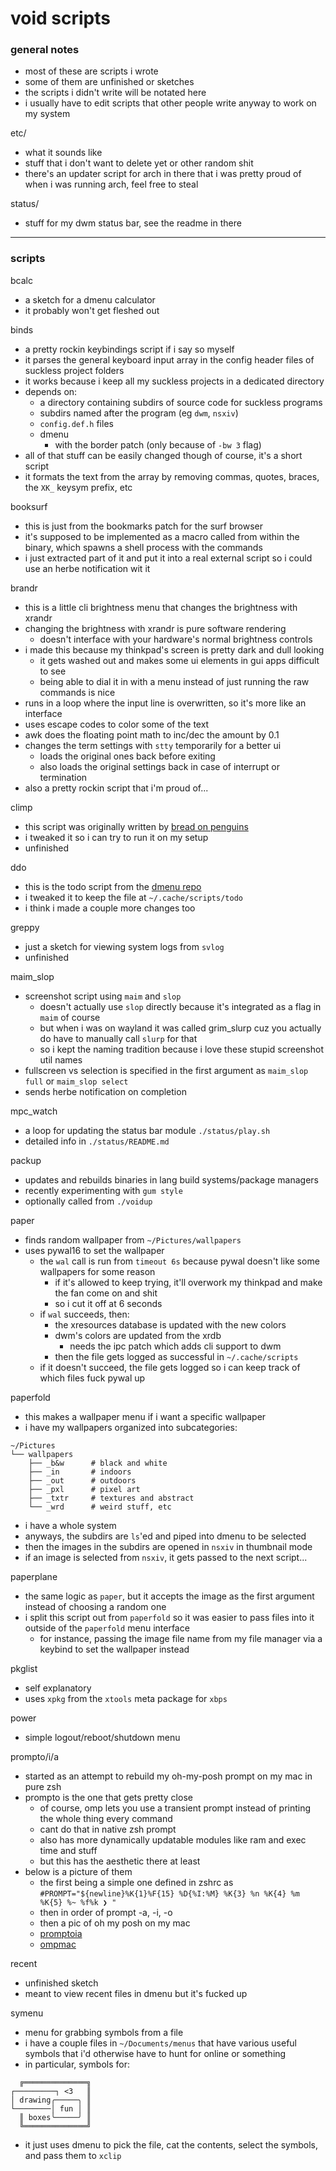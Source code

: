 # void scripts

### general notes

- most of these are scripts i wrote
- some of them are unfinished or sketches
- the scripts i didn't write will be notated here
- i usually have to edit scripts that other people write anyway to work on my system

etc/
- what it sounds like
- stuff that i don't want to delete yet or other random shit
- there's an updater script for arch in there that i was pretty proud of when i was running arch, feel free to steal

status/
- stuff for my dwm status bar, see the readme in there

---

### scripts

bcalc
- a sketch for a dmenu calculator
- it probably won't get fleshed out

binds
- a pretty rockin keybindings script if i say so myself
- it parses the general keyboard input array in the config header files of suckless project folders
- it works because i keep all my suckless projects in a dedicated directory
- depends on:
    - a directory containing subdirs of source code for suckless programs
    - subdirs named after the program (eg `dwm`, `nsxiv`)
    - `config.def.h` files
    - dmenu
        - with the border patch (only because of `-bw 3` flag)
- all of that stuff can be easily changed though of course, it's a short script
- it formats the text from the array by removing commas, quotes, braces, the `XK_` keysym prefix, etc

booksurf
- this is just from the bookmarks patch for the surf browser
- it's supposed to be implemented as a macro called from within the binary, which spawns a shell process with the commands
- i just extracted part of it and put it into a real external script so i could use an herbe notification wit it

brandr
- this is a little cli brightness menu that changes the brightness with xrandr
- changing the brightness with xrandr is pure software rendering
    - doesn't interface with your hardware's normal brightness controls
- i made this because my thinkpad's screen is pretty dark and dull looking
    - it gets washed out and makes some ui elements in gui apps difficult to see
    - being able to dial it in with a menu instead of just running the raw commands is nice
- runs in a loop where the input line is overwritten, so it's more like an interface
- uses escape codes to color some of the text
- awk does the floating point math to inc/dec the amount by 0.1
- changes the term settings with `stty` temporarily for a better ui
    - loads the original ones back before exiting
    - also loads the original settings back in case of interrupt or termination
- also a pretty rockin script that i'm proud of...

climp
- this script was originally written by [bread on penguins](https://github.com/BreadOnPenguins/scripts/blob/master/dmenu_cliphist)
- i tweaked it so i can try to run it on my setup
- unfinished

ddo
- this is the todo script from the [dmenu repo](https://tools.suckless.org/dmenu/scripts/todo)
- i tweaked it to keep the file at `~/.cache/scripts/todo`
- i think i made a couple more changes too

greppy
- just a sketch for viewing system logs from `svlog`
- unfinished

maim_slop
- screenshot script using `maim` and `slop`
    - doesn't actually use `slop` directly because it's integrated as a flag in `maim` of course
    - but when i was on wayland it was called grim_slurp cuz you actually do have to manually call `slurp` for that
    - so i kept the naming tradition because i love these stupid screenshot util names
- fullscreen vs selection is specified in the first argument as `maim_slop full` or `maim_slop select`
- sends herbe notification on completion

mpc_watch
- a loop for updating the status bar module `./status/play.sh`
- detailed info in `./status/README.md`

packup
- updates and rebuilds binaries in lang build systems/package managers
- recently experimenting with `gum style`
- optionally called from `./voidup`

paper
- finds random wallpaper from `~/Pictures/wallpapers`
- uses pywal16 to set the wallpaper
    - the `wal` call is run from `timeout 6s` because pywal doesn't like some wallpapers for some reason
        - if it's allowed to keep trying, it'll overwork my thinkpad and make the fan come on and shit
        - so i cut it off at 6 seconds
    - if `wal` succeeds, then:
        - the xresources database is updated with the new colors
        - dwm's colors are updated from the xrdb
            - needs the ipc patch which adds cli support to dwm
        - then the file gets logged as successful in `~/.cache/scripts`
    - if it doesn't succeed, the file gets logged so i can keep track of which files fuck pywal up

paperfold
- this makes a wallpaper menu if i want a specific wallpaper
- i have my wallpapers organized into subcategories:
```
~/Pictures
└── wallpapers
    ├── _b&w      # black and white
    ├── _in       # indoors
    ├── _out      # outdoors
    ├── _pxl      # pixel art
    ├── _txtr     # textures and abstract
    └── _wrd      # weird stuff, etc
```
- i have a whole system
- anyways, the subdirs are `ls`'ed and piped into dmenu to be selected
- then the images in the subdirs are opened in `nsxiv` in thumbnail mode
- if an image is selected from `nsxiv`, it gets passed to the next script...

paperplane
- the same logic as `paper`, but it accepts the image as the first argument instead of choosing a random one
- i split this script out from `paperfold` so it was easier to pass files into it outside of the `paperfold` menu interface
    - for instance, passing the image file name from my file manager via a keybind to set the wallpaper instead

pkglist
- self explanatory
- uses `xpkg` from the `xtools` meta package for `xbps`

power
- simple logout/reboot/shutdown menu

prompto/i/a
- started as an attempt to rebuild my oh-my-posh prompt on my mac in pure zsh
- prompto is the one that gets pretty close
    - of course, omp lets you use a transient prompt instead of printing the whole thing every command
    - cant do that in native zsh prompt
    - also has more dynamically updatable modules like ram and exec time and stuff
    - but this has the aesthetic there at least
- below is a picture of them
    - the first being a simple one defined in zshrc as `#PROMPT="${newline}%K{1}%F{15} %D{%I:%M} %K{3} %n %K{4} %m %K{5} %~ %f%k ❯ "`
    - then in order of prompt -a, -i, -o
    - then a pic of oh my posh on my mac
    - [promptoia](/etc/assets/promptoia.png)
    - [ompmac](/etc/assets/ompmac.png)

recent
- unfinished sketch
- meant to view recent files in dmenu but it's fucked up

symenu
- menu for grabbing symbols from a file
- i have a couple files in `~/Documents/menus` that have various useful symbols that i'd otherwise have to hunt for online or something
- in particular, symbols for:
```
  ╔══════════════╗
┌─────────┐ <3   ║
│ drawing╭─────╮ ║
└────────│ fun │ ║
  ║ boxes╰─────╯ ║
  ╚══════════════╝
```
- it just uses dmenu to pick the file, cat the contents, select the symbols, and pass them to `xclip`


